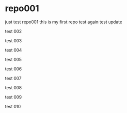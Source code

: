 # repo001
just test repo001
this is my first repo
test again
test update

test 002

test 003

test 004

test 005

test 006

test 007

test 008

test 009

test 010
